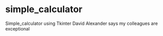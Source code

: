 # simple_calculator
Simple_calculator using Tkinter
David Alexander says my colleagues are exceptional

